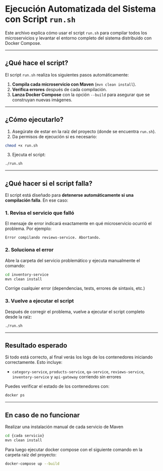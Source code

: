 # Ejecución Automatizada del Sistema con Script `run.sh`

Este archivo explica cómo usar el script `run.sh` para compilar todos los microservicios y levantar el entorno completo del sistema distribuido con Docker Compose.

---

## ¿Qué hace el script?

El script `run.sh` realiza los siguientes pasos automáticamente:

1. **Compila cada microservicio con Maven** (`mvn clean install`).
2. **Verifica errores** después de cada compilación.
3. **Lanza Docker Compose** con la opción `--build` para asegurar que se construyan nuevas imágenes.

---

## ¿Cómo ejecutarlo?

1. Asegúrate de estar en la raíz del proyecto (donde se encuentra `run.sh`).
2. Da permisos de ejecución si es necesario:

```bash
chmod +x run.sh
```

3. Ejecuta el script:

```bash
./run.sh
```

---

## ¿Qué hacer si el script falla?

El script está diseñado para **detenerse automáticamente si una compilación falla**. En ese caso:

### 1. Revisa el servicio que falló

El mensaje de error indicará exactamente en qué microservicio ocurrió el problema. Por ejemplo:

```
Error compilando reviews-service. Abortando.
```

### 2. Soluciona el error

Abre la carpeta del servicio problemático y ejecuta manualmente el comando:

```bash
cd inventory-service
mvn clean install
```

Corrige cualquier error (dependencias, tests, errores de sintaxis, etc.)

### 3. Vuelve a ejecutar el script

Después de corregir el problema, vuelve a ejecutar el script completo desde la raíz:

```bash
./run.sh
```

---

## Resultado esperado

Si todo está correcto, al final verás los logs de los contenedores iniciando correctamente. Esto incluye:

- `category-service`, `products-service`, `qa-service`, `reviews-service`, `inventory-service` y `api-gateway` corriendo sin errores

Puedes verificar el estado de los contenedores con:

```bash
docker ps
```

---

## En caso de no funcionar

Realizar una instalación manual de cada servicio de Maven

```bash
cd {cada servicio}
mvn clean install
```

Para luego ejecutar docker compose con el siguiente comando en la carpeta raíz del proyecto:

```bash
docker-compose up --build
```
